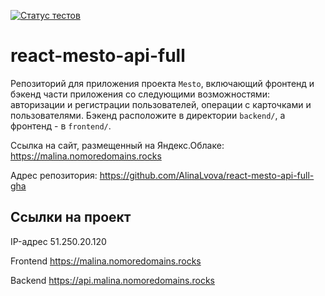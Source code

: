 [![Статус тестов](../../actions/workflows/tests.yml/badge.svg)](../../actions/workflows/tests.yml)

# react-mesto-api-full

Репозиторий для приложения проекта `Mesto`, включающий фронтенд и бэкенд части приложения со следующими возможностями: авторизации и регистрации пользователей, операции с карточками и пользователями. Бэкенд расположите в директории `backend/`, а фронтенд - в `frontend/`.
  
Cсылка на сайт, размещенный на Яндекс.Облаке: <https://malina.nomoredomains.rocks>

Адрес репозитория: <https://github.com/AlinaLvova/react-mesto-api-full-gha>

## Ссылки на проект

IP-адрес 51.250.20.120

Frontend <https://malina.nomoredomains.rocks>

Backend <https://api.malina.nomoredomains.rocks>
